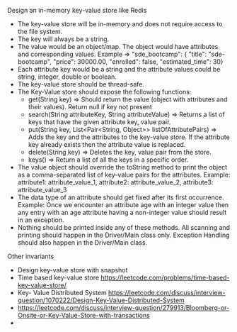 
Design an in-memory key-value store like Redis

- The key-value store will be in-memory and does not require access to the file system.
- The key will always be a string.
- The value would be an object/map. The object would have attributes and
corresponding values.
Example => "sde_bootcamp": { "title": "sde-bootcamp", "price": 30000.00, "enrolled": false, "estimated_time": 30}
- Each attribute key would be a string and the attribute values could be string, integer, double or boolean.
- The key-value store should be thread-safe.
- The Key-Value store should expose the following functions:
  - get(String key) => Should return the value (object with attributes and their values). Return null if key not present
  - search(String attributeKey, String attributeValue) => Returns a list of keys that have the given attribute key, value pair.
  - put(String key, List<Pair<String, Object>> listOfAttributePairs) => Adds the key and the attributes to the key-value store. If the attribute key already exists then the attribute value is replaced.
  - delete(String key) => Deletes the key, value pair from the store.
  - keys() => Return a list of all the keys in a specific order.
- The value object should override the toString method to print the object as a
    comma-separated list of key-value pairs for the attributes.
    Example: attribute1: attribute_value_1, attribute2: attribute_value_2, attribute3: attribute_value_3 
- The data type of an attribute should get fixed after its first occurrence. Example: Once we encounter an attribute age with an integer value then any entry with an age attribute having a non-integer value should result in an exception.
- Nothing should be printed inside any of these methods. All scanning and printing should happen in the Driver/Main class only. Exception Handling should also happen in the Driver/Main class.

Other invariants
- Design key-value store with snapshot
- Time based key-value store
  https://leetcode.com/problems/time-based-key-value-store/
- Key- Value Distributed System
  https://leetcode.com/discuss/interview-question/1070222/Design-Key-Value-Distributed-System
- 
  https://leetcode.com/discuss/interview-question/279913/Bloomberg-or-Onsite-or-Key-Value-Store-with-transactions
- 